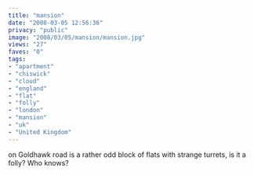 ```yaml
---
title: "mansion"
date: "2008-03-05 12:56:36"
privacy: "public"
image: "2008/03/05/mansion/mansion.jpg"
views: "27"
faves: "0"
tags:
- "apartment"
- "chiswick"
- "cloud"
- "england"
- "flat"
- "folly"
- "london"
- "mansion"
- "uk"
- "United Kingdom"
---
```

on Goldhawk road is a rather odd block of flats with strange turrets, is it a folly? Who knows?
